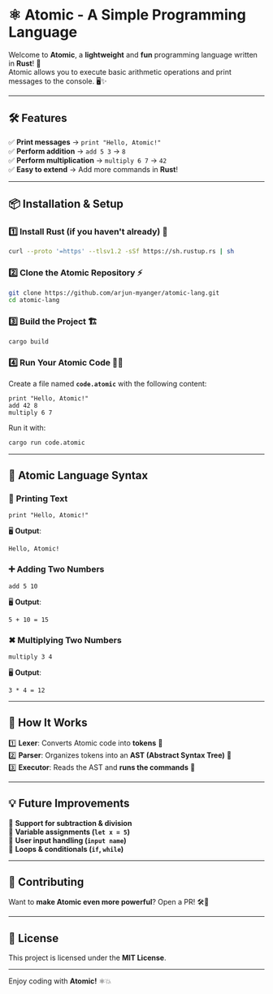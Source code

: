 # ⚛️ Atomic - A Simple Programming Language

Welcome to **Atomic**, a **lightweight** and **fun** programming language written in **Rust**! 🚀  
Atomic allows you to execute basic arithmetic operations and print messages to the console. 🖥️✨

---

## 🛠 Features
✅ **Print messages** → `print "Hello, Atomic!"`  
✅ **Perform addition** → `add 5 3` → `8`  
✅ **Perform multiplication** → `multiply 6 7` → `42`  
✅ **Easy to extend** → Add more commands in **Rust**!  

---

## 📦 Installation & Setup

### 1️⃣ **Install Rust** (if you haven't already) 🦀
```sh
curl --proto '=https' --tlsv1.2 -sSf https://sh.rustup.rs | sh
```

### 2️⃣ **Clone the Atomic Repository** ⚡
```sh
git clone https://github.com/arjun-myanger/atomic-lang.git
cd atomic-lang
```

### 3️⃣ **Build the Project** 🏗️
```sh
cargo build
```

### 4️⃣ **Run Your Atomic Code** 🏃‍♂️
Create a file named **`code.atomic`** with the following content:
```
print "Hello, Atomic!"
add 42 8
multiply 6 7
```

Run it with:
```sh
cargo run code.atomic
```

---

## 📝 Atomic Language Syntax

### 📢 **Printing Text**
```plaintext
print "Hello, Atomic!"
```
🖥️ **Output**:
```
Hello, Atomic!
```

### ➕ **Adding Two Numbers**
```plaintext
add 5 10
```
🖥️ **Output**:
```
5 + 10 = 15
```

### ✖ **Multiplying Two Numbers**
```plaintext
multiply 3 4
```
🖥️ **Output**:
```
3 * 4 = 12
```

---

## 🔧 How It Works
1️⃣ **Lexer**: Converts Atomic code into **tokens** 🧩  
2️⃣ **Parser**: Organizes tokens into an **AST (Abstract Syntax Tree)** 🌲  
3️⃣ **Executor**: Reads the AST and **runs the commands** 🎯  

---

## 💡 Future Improvements
🚀 **Support for subtraction & division**  
🔢 **Variable assignments (`let x = 5`)**  
📝 **User input handling (`input name`)**  
🔁 **Loops & conditionals (`if`, `while`)**  

---

## 🎯 Contributing
Want to **make Atomic even more powerful**? Open a PR! 🛠️🚀  

---

## 📜 License
This project is licensed under the **MIT License**.  

---

Enjoy coding with **Atomic!** ⚛️💥

